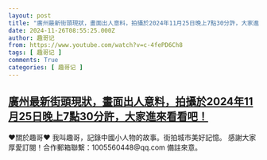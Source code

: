 ```yaml
---
layout: post
title: "廣州最新街頭現狀，畫面出人意料，拍攝於2024年11月25日晚上7點30分許，大家進來看看吧！"
date: 2024-11-26T08:55:25.000Z
author: 趣哥记
from: https://www.youtube.com/watch?v=c-4fePD6Ch8
tags: [ 趣哥记 ]
comments: True
categories: [ 趣哥记 ]
---
```

<!--1732611325000-->
[廣州最新街頭現狀，畫面出人意料，拍攝於2024年11月25日晚上7點30分許，大家進來看看吧！](https://www.youtube.com/watch?v=c-4fePD6Ch8)
------

<div>
♥關於趣哥♥  我叫趣哥，記錄中國小人物的故事。街拍城市美好記憶。  感謝大家厚愛訂閱！合作郵箱聯繫：1005560448@qq.com 備註來意。
</div>
